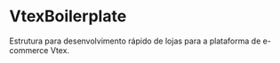 VtexBoilerplate
===============

Estrutura para desenvolvimento rápido de lojas para a  plataforma de e-commerce Vtex.
